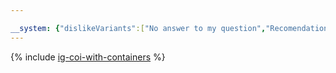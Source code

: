 ```yaml
---

__system: {"dislikeVariants":["No answer to my question","Recomendations didn't help","The content doesn't match title","Other"]}
---
```

{% include [ig-coi-with-containers](../../_includes/instance-groups/create-coi-vm-with-containers.md) %}
